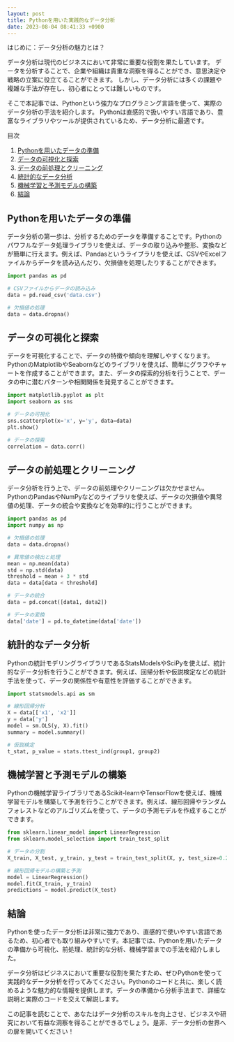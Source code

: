 ```yaml
---
layout: post
title: Pythonを用いた実践的なデータ分析
date: 2023-08-04 08:41:33 +0900
---
```


はじめに：データ分析の魅力とは？

データ分析は現代のビジネスにおいて非常に重要な役割を果たしています。
データを分析することで、企業や組織は貴重な洞察を得ることができ、意思決定や戦略の立案に役立てることができます。
しかし、データ分析には多くの課題や複雑な手法が存在し、初心者にとっては難しいものです。

そこで本記事では、Pythonという強力なプログラミング言語を使って、実際のデータ分析の手法を紹介します。
Pythonは直感的で扱いやすい言語であり、豊富なライブラリやツールが提供されているため、データ分析に最適です。

目次
1. [Pythonを用いたデータの準備](#Pythonを用いたデータの準備)
2. [データの可視化と探索](#データの可視化と探索)
3. [データの前処理とクリーニング](#データの前処理とクリーニング)
4. [統計的なデータ分析](#統計的なデータ分析)
5. [機械学習と予測モデルの構築](#機械学習と予測モデルの構築)
6. [結論](#結論)

## Pythonを用いたデータの準備

データ分析の第一歩は、分析するためのデータを準備することです。Pythonのパワフルなデータ処理ライブラリを使えば、データの取り込みや整形、変換などが簡単に行えます。例えば、Pandasというライブラリを使えば、CSVやExcelファイルからデータを読み込んだり、欠損値を処理したりすることができます。

```python
import pandas as pd

# CSVファイルからデータの読み込み
data = pd.read_csv('data.csv')

# 欠損値の処理
data = data.dropna()
```

## データの可視化と探索

データを可視化することで、データの特徴や傾向を理解しやすくなります。PythonのMatplotlibやSeabornなどのライブラリを使えば、簡単にグラフやチャートを作成することができます。また、データの探索的分析を行うことで、データの中に潜むパターンや相関関係を発見することができます。

```python
import matplotlib.pyplot as plt
import seaborn as sns

# データの可視化
sns.scatterplot(x='x', y='y', data=data)
plt.show()

# データの探索
correlation = data.corr()
```

## データの前処理とクリーニング

データ分析を行う上で、データの前処理やクリーニングは欠かせません。PythonのPandasやNumPyなどのライブラリを使えば、データの欠損値や異常値の処理、データの統合や変換などを効率的に行うことができます。

```python
import pandas as pd
import numpy as np

# 欠損値の処理
data = data.dropna()

# 異常値の検出と処理
mean = np.mean(data)
std = np.std(data)
threshold = mean + 3 * std
data = data[data < threshold]

# データの統合
data = pd.concat([data1, data2])

# データの変換
data['date'] = pd.to_datetime(data['date'])
```

## 統計的なデータ分析

Pythonの統計モデリングライブラリであるStatsModelsやSciPyを使えば、統計的なデータ分析を行うことができます。例えば、回帰分析や仮説検定などの統計手法を使って、データの関係性や有意性を評価することができます。

```python
import statsmodels.api as sm

# 線形回帰分析
X = data[['x1', 'x2']]
y = data['y']
model = sm.OLS(y, X).fit()
summary = model.summary()

# 仮説検定
t_stat, p_value = stats.ttest_ind(group1, group2)
```

## 機械学習と予測モデルの構築

Pythonの機械学習ライブラリであるScikit-learnやTensorFlowを使えば、機械学習モデルを構築して予測を行うことができます。例えば、線形回帰やランダムフォレストなどのアルゴリズムを使って、データの予測モデルを作成することができます。

```python
from sklearn.linear_model import LinearRegression
from sklearn.model_selection import train_test_split

# データの分割
X_train, X_test, y_train, y_test = train_test_split(X, y, test_size=0.2)

# 線形回帰モデルの構築と予測
model = LinearRegression()
model.fit(X_train, y_train)
predictions = model.predict(X_test)
```

## 結論

Pythonを使ったデータ分析は非常に強力であり、直感的で使いやすい言語であるため、初心者でも取り組みやすいです。本記事では、Pythonを用いたデータの準備から可視化、前処理、統計的な分析、機械学習までの手法を紹介しました。

データ分析はビジネスにおいて重要な役割を果たすため、ぜひPythonを使って実践的なデータ分析を行ってみてください。Pythonのコードと共に、楽しく読めるような魅力的な情報を提供します。データの準備から分析手法まで、詳細な説明と実際のコードを交えて解説します。

この記事を読むことで、あなたはデータ分析のスキルを向上させ、ビジネスや研究において有益な洞察を得ることができるでしょう。是非、データ分析の世界への扉を開いてください！